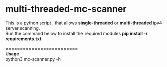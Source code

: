 multi-threaded-mc-scanner
=========================
This is a python script , that allows **single-threaded** or **multi-threaded** ipv4 server scanning.    
Run the command below to install the required modules
**pip install -r requirements.txt**  

=========================  
**Usage**  
python3 mc-scanner.py -h 